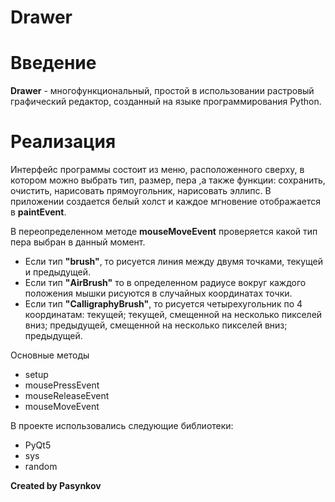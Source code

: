 # Drawer

# Введение
**Drawer** - многофункциональный,  простой в использовании растровый графический редактор, созданный 
на языке программирования Python.

# Реализация

Интерфейс программы состоит из меню, расположенного сверху, в котором можно выбрать тип, размер, пера ,а также функции:
сохранить, очистить, нарисовать прямоугольник, нарисовать эллипс.
В приложении создается белый холст и каждое мгновение отображается в **paintEvent**.


В переопределенном методе **mouseMoveEvent** проверяется какой тип пера выбран в данный момент.  
- Если тип **"brush"**, то рисуется линия между двумя точками, текущей и предыдущей.
- Если тип **"AirBrush"** то в определенном радиусе вокруг каждого положения мышки рисуются в случайных координатах
точки.
- Если тип **"CalligraphyBrush"**, то рисуется четырехугольник по 4 координатам: текущей; текущей, смещенной на
несколько пикселей вниз; предыдущей, смещенной на несколько пикселей вниз; предыдущей.

Основные методы
  - setup
  - mousePressEvent
  - mouseReleaseEvent
  - mouseMoveEvent
  

В проекте использовались следующие библиотеки:
  - PyQt5
  - sys
  - random
  
**Created by Pasynkov**